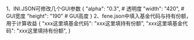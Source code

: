 1、INI.JSON可修改几个GUI参数 {   "alpha": "0.3",  # 透明度   "width": "420", # GUI宽度   "height": "190" # GUI高度 }  2、fene.json中填入基金代码与持有份额，用于计算收益 {    "xxx这里填基金代码": "xxx这里填持有份额",   "xxx这里填基金代码": "xxx这里填持有份额", }
